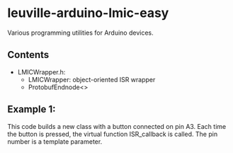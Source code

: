 # leuville-arduino-lmic-easy
Various programming utilities for Arduino devices.

## Contents

 - LMICWrapper.h:
	 - LMICWrapper: object-oriented ISR wrapper
	 - ProtobufEndnode<>
 
## Example 1: 
 This code builds a new class with a button connected on pin A3. Each time the button is pressed, the virtual function ISR_callback is called. The pin number is a template parameter.
<!--stackedit_data:
eyJoaXN0b3J5IjpbLTE2NjgwMzk3NDhdfQ==
-->